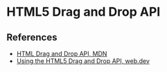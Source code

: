 # HTML5 Drag and Drop API


## References

- [HTML Drag and Drop API, MDN](https://developer.mozilla.org/en-US/docs/Web/API/HTML_Drag_and_Drop_API)
- [Using the HTML5 Drag and Drop API, web.dev](https://web.dev/drag-and-drop/)







































































































